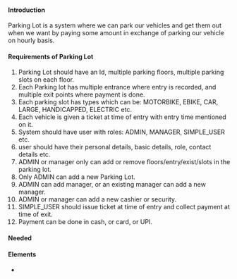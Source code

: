 #### Introduction
Parking Lot is a system where we can park our vehicles and get them out when we want by paying some amount in exchange of parking our vehicle on hourly basis.

#### Requirements of Parking Lot
1. Parking Lot should have an Id, multiple parking floors, multiple parking slots on each floor.
2. Each Parking lot has multiple entrance where entry is recorded, and multiple exit points where payment is done.
3. Each parking slot has types which can be: MOTORBIKE, EBIKE, CAR, LARGE, HANDICAPPED, ELECTRIC etc.
4. Each vehicle is given a ticket at time of entry with entry time mentioned on it.
5. System should have user with roles: ADMIN, MANAGER, SIMPLE_USER etc.
6. user should have their personal details, basic details, role, contact details etc.
7. ADMIN or manager only can add or remove floors/entry/exist/slots in the parking lot.
8. Only ADMIN can add a new Parking Lot.
9. ADMIN can add manager, or an existing manager can add a new manager.
10. ADMIN or manager can add a new cashier or security.
11. SIMPLE_USER should issue ticket at time of entry and collect payment at time of exit.
12. Payment can be done in cash, or card, or UPI.

#### Needed


#### Elements
- 


